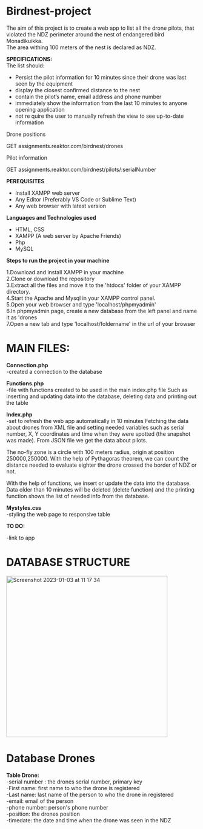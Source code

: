 # Birdnest-project


The aim of this project is to create a web app to list all the drone pilots, that violated the NDZ perimeter around the nest of endangered bird Monadikuikka.  
The area withing 100 meters of the nest is declared as NDZ.

<b>SPECIFICATIONS:</b><br>
The list should:<br>
- Persist the pilot information for 10 minutes since their drone was last seen by the equipment
- display the closest confirmed distance to the nest
- contain the pilot’s name, email address and phone number
- immediately show the information from the last 10 minutes to anyone opening application
- not re	quire the user to manually refresh the view to see up-to-date information


Drone positions

GET assignments.reaktor.com/birdnest/drones

Pilot information

GET assignments.reaktor.com/birdnest/pilots/:serialNumber

<b>PEREQUISITES</b><br>

- Install XAMPP web server<br>
- Any Editor (Preferably VS Code or Sublime Text)<br>
- Any web browser with latest version<br>

<b>Languages and Technologies used</b><br>

- HTML, CSS
- XAMPP (A web server by Apache Friends)
- Php
- MySQL  

<b>Steps to run the project in your machine</b>

1.Download and install XAMPP in your machine<br>
2.Clone or download the repository<br>
3.Extract all the files and move it to the 'htdocs' folder of your XAMPP directory.<br>
4.Start the Apache and Mysql in your XAMPP control panel.<br>
5.Open your web browser and type 'localhost/phpmyadmin'<br>
6.In phpmyadmin page, create a new database from the left panel and name it as 'drones<br>
7.Open a new tab and type 'localhost/foldername' in the url of your browser    

# MAIN FILES:

<b>Connection.php</b><br>
-created a connection to the database

<b>Functions.php</b><br>
-file with functions created to be used in the main index.php file 
Such as inserting and updating data into the database, deleting data and printing out the table

<b>Index.php</b><br>
-set to refresh the web app automatically in 10 minutes
Fetching the data about drones from XML file and setting needed variables such as serial number, X, Y coordinates and time when they were spotted (the snapshot was made). From JSON file we get the data about pilots. 

The no-fly zone is a circle with 100 meters radius, origin at position 250000,250000. With the help of Pythagoras theorem, we can count the distance needed to evaluate eighter the drone crossed the border of NDZ or not.

With the help of functions, we insert or update the data into the database. Data older than 10 minutes will be deleted (delete function) and the printing function shows the list of needed info from the database.

<b>Mystyles.css</b><br>
-styling the web page to responsive table 

<b>TO DO:</b><br>

-link to app

# DATABASE STRUCTURE

<img width="425" alt="Screenshot 2023-01-03 at 11 17 34" src="https://user-images.githubusercontent.com/105230372/210329121-268640e6-1882-4bbe-ab98-8d9321f7d064.png">


# Database Drones<br>
<b>Table Drone:</b><br>
-serial number : the drones serial number, primary key<br>
-First name: first name to who the drone is registered<br>
-Last name: last name of the person to who the drone in registered<br>
-email: email of the person<br>
-phone number: person's phone number<br>
-position: the drones position<br>
-timedate: the date and time when the drone was seen in the NDZ


